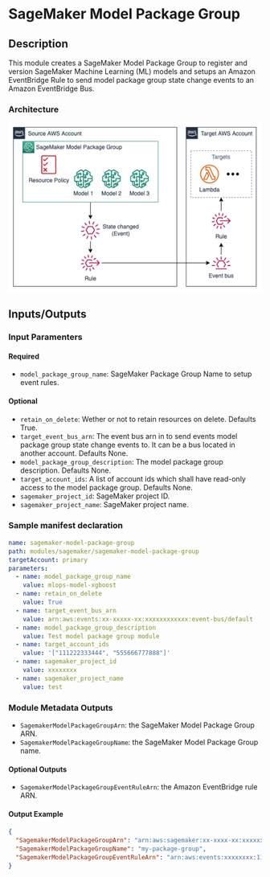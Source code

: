 # SageMaker Model Package Group

## Description

This module creates a SageMaker Model Package Group to register and version SageMaker Machine Learning (ML) models and setups an Amazon EventBridge Rule to send model package group state change events to an Amazon EventBridge Bus.

### Architecture

![SageMaker Model Package Group Architecture](docs/_static/architecture.drawio.png "SageMaker Model Package Group Architecture")

## Inputs/Outputs

### Input Paramenters

#### Required

- `model_package_group_name`: SageMaker Package Group Name to setup event rules.

#### Optional

- `retain_on_delete`: Wether or not to retain resources on delete. Defaults True.
- `target_event_bus_arn`: The event bus arn in to send events model package group state change events to. It can be a bus located in another account. Defaults None.
- `model_package_group_description`: The model package group description. Defaults None.
- `target_account_ids`: A list of account ids which shall have read-only access to the model package group. Defaults None.
- `sagemaker_project_id`: SageMaker project ID.
- `sagemaker_project_name`: SageMaker project name.

### Sample manifest declaration

```yaml
name: sagemaker-model-package-group
path: modules/sagemaker/sagemaker-model-package-group
targetAccount: primary
parameters:
  - name: model_package_group_name
    value: mlops-model-xgboost
  - name: retain_on_delete
    value: True
  - name: target_event_bus_arn
    value: arn:aws:events:xx-xxxxx-xx:xxxxxxxxxxxx:event-bus/default
  - name: model_package_group_description
    value: Test model package group module
  - name: target_account_ids
    value: '["111222333444", "555666777888"]'
  - name: sagemaker_project_id
    value: xxxxxxxx
  - name: sagemaker_project_name
    value: test
```

### Module Metadata Outputs

- `SagemakerModelPackageGroupArn`: the SageMaker Model Package Group ARN.
- `SagemakerModelPackageGroupName`: the SageMaker Model Package Group name.

#### Optional Outputs

- `SagemakerModelPackageGroupEventRuleArn`: the Amazon EventBridge rule ARN.

#### Output Example

```json
{
  "SagemakerModelPackageGroupArn": "arn:aws:sagemaker:xx-xxxx-xx:xxxxxxxxxxxxxx:model-package-group/my-package-group",
  "SagemakerModelPackageGroupName": "my-package-group",
  "SagemakerModelPackageGroupEventRuleArn": "arn:aws:events:xxxxxxxx:111222333444:rule/xxxxxxxxxxx",
}
```
